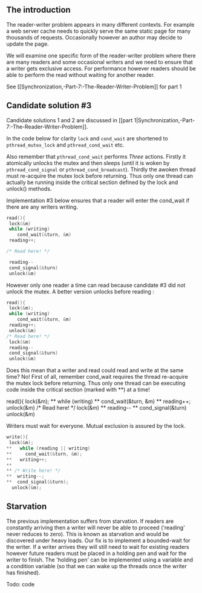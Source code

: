 ## The introduction

The reader-writer problem appears in many different contexts. For example a web server cache needs to quickly serve the same static page for many thousands of requests. Occasionally however an author may decide to update the page.

We will examine one specific form of the reader-writer problem where there are many readers and some occasional writers and we need to ensure that a writer gets exclusive access. For performance however readers should be able to perform the read without waiting for another reader. 

See [[Synchronization,-Part-7:-The-Reader-Writer-Problem]] for part 1

## Candidate solution #3
Candidate solutions 1 and 2 are discussed in [[part 1|Synchronization,-Part-7:-The-Reader-Writer-Problem]].


In the code below for clarity `lock` and `cond_wait` are shortened to `pthread_mutex_lock` and `pthread_cond_wait` etc.

Also remember that `pthread_cond_wait` performs *Three* actions. Firstly it atomically unlocks the mutex and then sleeps (until it is woken by `pthread_cond_signal` or `pthread_cond_broadcast`). Thirdly the awoken thread must re-acquire the mutex lock before returning. Thus only one thread can actually be running inside the critical section defined by the lock and unlock() methods.

Implementation #3 below ensures that a reader will enter the cond_wait if there are any writers writing.
```C
read(){
 lock(&m)
 while (writing)
    cond_wait(&turn, &m)
 reading++;

/* Read here! */

 reading--
 cond_signal(&turn)
 unlock(&m)
```
However only one reader a time can read because candidate #3 did not unlock the mutex. A better version unlocks before reading :
```C
read(){
 lock(&m);
 while (writing)
    cond_wait(&turn, &m)
 reading++;
 unlock(&m)
/* Read here! */
 lock(&m)
 reading--
 cond_signal(&turn)
 unlock(&m)
```
Does this mean that a writer and read could read and write at the same time? No! First of all, remember cond_wait requires the thread re-acquire the  mutex lock before returning. Thus only one thread can be executing code inside the critical section (marked with **) at a time!

read(){
 lock(&m);
**  while (writing)
**    cond_wait(&turn, &m)
**  reading++;
 unlock(&m)
/* Read here! */
 lock(&m)
**  reading--
**  cond_signal(&turn)
  unlock(&m)
</pre>


Writers must wait for everyone. Mutual exclusion is assured by the lock. 
```C
write(){
 lock(&m);
**   while (reading || writing)
**     cond_wait(&turn, &m);
**   writing++;
**
** /* Write here! */
**  writing--;
**  cond_signal(&turn);
  unlock(&m);
```

## Starvation
The previous implementation suffers from starvation. If readers are constantly arriving then a writer will never be able to proceed ('reading' never reduces to zero). This is known as starvation and would be discovered under heavy loads. Our fix is to implement a bounded-wait for the writer. If a writer arrives they will still need to wait for existing readers however future readers must be placed in a holding pen and wait for the writer to finish. The 'holding pen' can be implemented using a variable and a condition variable (so that we can wake up the threads once the writer has finished).

Todo: code